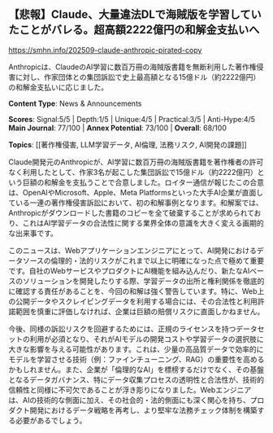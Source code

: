 ## 【悲報】Claude、大量違法DLで海賊版を学習していたことがバレる。超高額2222億円の和解金支払いへ

https://smhn.info/202509-claude-anthropic-pirated-copy

Anthropicは、ClaudeのAI学習に数百万冊の海賊版書籍を無断利用した著作権侵害に対し、作家団体との集団訴訟で史上最高額となる15億ドル（約2222億円）の和解金支払いに応じました。

**Content Type**: News & Announcements

**Scores**: Signal:5/5 | Depth:1/5 | Unique:4/5 | Practical:3/5 | Anti-Hype:4/5
**Main Journal**: 77/100 | **Annex Potential**: 73/100 | **Overall**: 68/100

**Topics**: [[著作権侵害, LLM学習データ, AI倫理, 法務リスク, AI開発の課題]]

Claude開発元のAnthropicが、AI学習に数百万冊の海賊版書籍を著作権者の許可なく利用したとして、作家3名が起こした集団訴訟で15億ドル（約2222億円）という巨額の和解金を支払うことで合意しました。ロイター通信が報じたこの合意は、OpenAIやMicrosoft、Apple、Meta Platformsといった大手AI企業が直面している一連の著作権侵害訴訟において、初の和解事例となります。和解案では、Anthropicがダウンロードした書籍のコピーを全て破棄することが求められており、これはAI学習データの合法性に関する業界全体の意識を大きく変える画期的な出来事です。

このニュースは、Webアプリケーションエンジニアにとって、AI開発におけるデータソースの倫理的・法的リスクがこれまで以上に明確になった点で極めて重要です。自社のWebサービスやプロダクトにAI機能を組み込んだり、新たなAIベースのソリューションを開発したりする際、学習データの出所と権利関係を徹底的に確認する責任があることを、今回の和解は強く警告しています。特に、Web上の公開データやスクレイピングデータを利用する場合には、その合法性と利用許諾範囲を慎重に評価しなければ、企業は巨額の賠償リスクに直面しかねません。

今後、同様の訴訟リスクを回避するためには、正規のライセンスを持つデータセットの利用が必須となり、それがAIモデルの開発コストや学習データの選択肢に大きな影響を与える可能性があります。これは、少量の高品質データで効率的にモデルを学習させる技術（例：ファインチューニング、RAG）の重要性を高めるかもしれません。また、企業が「倫理的なAI」を標榜するだけでなく、その基盤となるデータガバナンス、特にデータ収集プロセスの透明性と合法性が、技術的信頼性と同様に不可欠であることが浮き彫りになりました。Webエンジニアは、AIの技術的な側面に加え、その社会的・法的側面にも深く関心を持ち、プロダクト開発におけるデータ戦略を再考し、より堅牢な法務チェック体制を構築する必要があるでしょう。